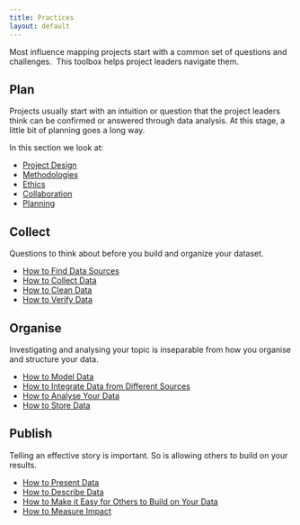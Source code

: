 ```yaml
---
title: Practices
layout: default
---
```


Most influence mapping projects start with a common set of questions and challenges.  This toolbox helps project leaders navigate them.

## Plan

Projects usually start with an intuition or question that the project leaders think can be confirmed or answered through data analysis. At this stage, a little bit of planning goes a long way.

In this section we look at:
  * <a href="http://influencemapping.org/practices/project-design.html" target="_blank">Project Design</a>
  * <a href="http://influencemapping.org/practices/methodologies.html" target="_blank">Methodologies</a>
  * <a href="http://influencemapping.org/practices/ethics.html" target="_blank">Ethics</a>
  * <a href="http://influencemapping.org/practices/collaboration.html" target="_blank">Collaboration</a>
  * <a href="http://influencemapping.org/practices/planning.html" target="_blank">Planning</a>


## Collect
Questions to think about before you build and organize your dataset.

  * <a href="http://influencemapping.org/practices/find-data-sources.html" target="_blank">How to Find Data Sources</a>
  * <a href="http://influencemapping.org/practices/collect-data.html" target="_blank">How to Collect Data</a>
  * <a href="http://influencemapping.org/practices/clean-data.html" target="_blank">How to Clean Data</a>
  * <a href="http://influencemapping.org/practices/verify-data.html" target="_blank">How to Verify Data</a>


## Organise
Investigating and analysing your topic is inseparable from how you organise and structure your data.
  * <a href="http://influencemapping.org/practices/model-data.html" target="_blank">How to Model Data</a>
  * <a href="http://influencemapping.org/practices/integrate-data.html" target="_blank">How to Integrate Data from Different Sources</a>
  * <a href="http://influencemapping.org/practices/analyse-data.html" target="_blank">How to Analyse Your Data</a>
  * <a href="http://influencemapping.org/practices/store-data.html" target="_blank">How to Store Data</a>


## Publish
Telling an effective story is important.  So is allowing others to build on your results.
  * <a href="http://influencemapping.org/practices/present-data.html" target="_blank">How to Present Data</a>
  * <a href="http://influencemapping.org/practices/describe-data.html" target="_blank">How to Describe Data</a>
  * <a href="http://influencemapping.org/practices/facilitate-data-reuse.html" target="_blank">How to Make it Easy for Others to Build on Your Data</a>
  * <a href="http://influencemapping.org/practices/measure-impact.html" target="_blank">How to Measure Impact</a>
